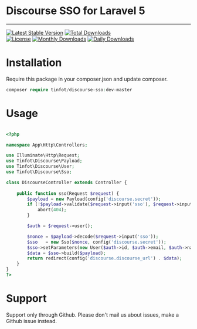 # Discourse SSO for Laravel 5


---

[![Latest Stable Version](https://poser.pugx.org/maatwebsite/excel/v/stable.png)](https://packagist.org/packages/tinfot/discourse-sso) 
[![Total Downloads](https://poser.pugx.org/maatwebsite/excel/downloads.png)](https://packagist.org/packages/tinfot/discourse-sso)  
[![License](https://poser.pugx.org/maatwebsite/excel/license.png)](https://packagist.org/packages/tinfot/discourse-sso)
[![Monthly Downloads](https://poser.pugx.org/maatwebsite/excel/d/monthly.png)](https://packagist.org/packages/tinfot/discourse-sso)
[![Daily Downloads](https://poser.pugx.org/maatwebsite/excel/d/daily.png)](https://packagist.org/packages/tinfot/discourse-sso)

# Installation
Require this package in your composer.json and update composer. 

```php
composer require tinfot/discourse-sso:dev-master
```

# Usage

```php

<?php

namespace App\Http\Controllers;

use Illuminate\Http\Request;
use Tinfot\Discourse\Payload;
use Tinfot\Discourse\User;
use Tinfot\Discourse\Sso;

class DiscourseController extends Controller {
    
    public function sso(Request $request) {
        $payload = new Payload(config('discourse.secret'));
        if (!$payload->validate($request->input('sso'), $request->input('sig'))) {
            abort(404);
        }

        $auth = $request->user();

        $nonce = $payload->decode($request->input('sso'));
        $sso   = new Sso($nonce, config('discourse.secret'));
        $sso->setParameters(new User($auth->id, $auth->email, $auth->name));
        $data = $sso->build($payload);
        return redirect(config('discourse.discourse_url') . $data);
    }
}
?>
```

# Support
Support only through Github. Please don't mail us about issues, make a Github issue instead.